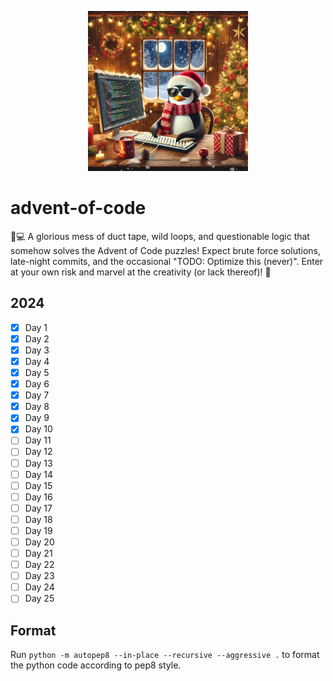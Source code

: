 <p align="center">
    <picture>
         <img src="img/logo.jpg" alt="logo" width="256">
    </picture>
</p>

# advent-of-code
🎄💻 A glorious mess of duct tape, wild loops, and questionable logic that somehow solves the Advent of Code puzzles!
Expect brute force solutions, late-night commits, and the occasional "TODO: Optimize this (never)". 
Enter at your own risk and marvel at the creativity (or lack thereof)! 🌟

## 2024
- [x] Day 1
- [x] Day 2
- [x] Day 3
- [x] Day 4
- [x] Day 5
- [x] Day 6
- [x] Day 7
- [x] Day 8
- [x] Day 9
- [x] Day 10
- [ ] Day 11
- [ ] Day 12
- [ ] Day 13
- [ ] Day 14
- [ ] Day 15
- [ ] Day 16
- [ ] Day 17
- [ ] Day 18
- [ ] Day 19
- [ ] Day 20
- [ ] Day 21
- [ ] Day 22
- [ ] Day 23
- [ ] Day 24
- [ ] Day 25

## Format
Run `python -m autopep8 --in-place --recursive --aggressive .` to format the python code according to pep8 style.
